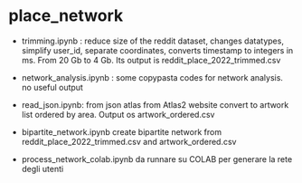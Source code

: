 # place_network


- trimming.ipynb : reduce size of the reddit dataset, changes datatypes, simplify user_id, separate coordinates, converts timestamp to integers in ms. From 20 Gb to 4 Gb. Its output is reddit_place_2022_trimmed.csv


- network_analysis.ipynb : some copypasta codes for network analysis. no useful output

- read_json.ipynb: from json atlas from Atlas2 website convert to artwork list ordered by area. Output os artwork_ordered.csv

- bipartite_network.ipynb create bipartite network from reddit_place_2022_trimmed.csv and artwork_ordered.csv 

- process_network_colab.ipynb da runnare su COLAB per generare la rete degli utenti